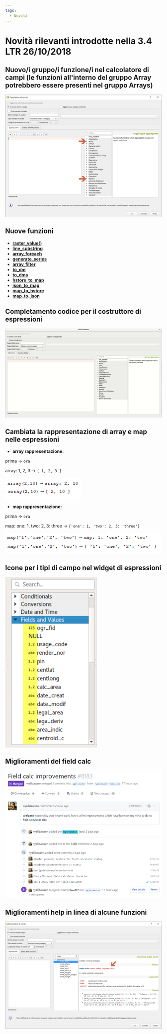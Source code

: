 ```yaml
---
tags:
  - Novità
---
```


# Novità rilevanti introdotte nella 3.4 LTR 26/10/2018

## Nuovo/i gruppo/i funzione/i nel calcolatore di campi (le funzioni all'interno del gruppo Array potrebbero essere presenti nel gruppo Arrays)
![](../img/novita_34/neo_gruppo2.png)

## Nuove funzioni
* [**raster_value()**](../gr_funzioni/rasters/raster_value.html)
* [**line_substring**](../gr_funzioni/geometria/line_substring.html)
* [**array_foreach**](../gr_funzioni/array/array_foreach.html)
* [**generate_series**](../gr_funzioni/arrays/generate_series.html)
* [**array_filter**](../gr_funzioni/array/array_filter.html)
* [**to_dm**](../gr_funzioni/conversioni/to_dm.html)
* [**to_dms**](../gr_funzioni/conversioni/to_dms.html)
* [**hstore_to_map**](../gr_funzioni/maps/hstore_to_map.html)
* [**json_to_map**](../gr_funzioni/maps/json_to_map.html)
* [**map_to_hstore**](../gr_funzioni/maps/map_to_hstore.html)
* [**map_to_json**](../gr_funzioni/maps/map_to_json.html)

## Completamento codice per il costruttore di espressioni
![](../img/novita_34/completa_field_calc.gif)

## Cambiata la rappresentazione di array e map nelle espressioni

* **array rappresentazione:**

prima → `ora`

array: 1, 2, 3 → `[ 1, 2, 3 ]`

![](../img/novita_34/arrays.png)

* **map rappresentazione:**

prima → `ora`

map: one: 1, two: 2, 3: three → `{'one': 1, 'two': 2, 3: 'three'}`

![](../img/novita_34/map.png)

## Icone per i tipi di campo nel widget di espressioni

![](../img/novita_34/icone_widget_01.png)

## Miglioramenti del field calc

![](../img/novita_34/miglioramenti.png)

## Miglioramenti help in linea di alcune funzioni

![](../img/novita_34/help_linea.png)

